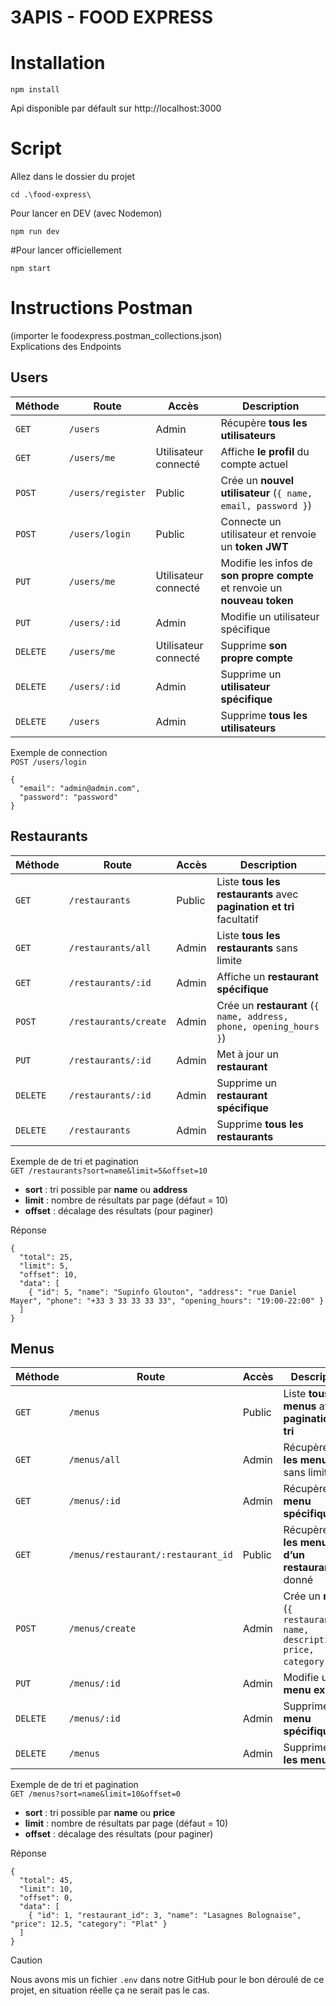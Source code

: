 # 3APIS - FOOD EXPRESS 
# Installation 
```
npm install
```
Api disponible par défault sur http://localhost:3000 
# Script
Allez dans le dossier du projet
```
cd .\food-express\
```
Pour lancer en DEV (avec Nodemon)
```
npm run dev
```
#Pour lancer officiellement 
```
npm start
```
# Instructions Postman
(importer le foodexpress.postman_collections.json)<br>
Explications des Endpoints
## Users
| Méthode  | Route             | Accès                | Description                                                                |
| -------- | ----------------- | -------------------- | -------------------------------------------------------------------------- |
| `GET`    | `/users`          | Admin                | Récupère **tous les utilisateurs**                                         |
| `GET`    | `/users/me`       | Utilisateur connecté | Affiche **le profil** du compte actuel                                     |
| `POST`   | `/users/register` | Public               | Crée un **nouvel utilisateur** (`{ name, email, password }`)               |
| `POST`   | `/users/login`    | Public               | Connecte un utilisateur et renvoie un **token JWT**                        |
| `PUT`    | `/users/me`       | Utilisateur connecté | Modifie les infos de **son propre compte** et renvoie un **nouveau token** |
| `PUT`    | `/users/:id`      | Admin                | Modifie un utilisateur spécifique                                          |
| `DELETE` | `/users/me`       | Utilisateur connecté | Supprime **son propre compte**                                             |
| `DELETE` | `/users/:id`      | Admin                | Supprime un **utilisateur spécifique**                                     |
| `DELETE` | `/users`          | Admin                | Supprime **tous les utilisateurs**                                         |

Exemple de connection <br>
`POST /users/login`<br>
```
{
  "email": "admin@admin.com",
  "password": "password"
}
```

## Restaurants
| Méthode  | Route                 | Accès  | Description                                                          |
| -------- | --------------------- | ------ | -------------------------------------------------------------------- |
| `GET`    | `/restaurants`        | Public | Liste **tous les restaurants** avec **pagination et tri** facultatif |
| `GET`    | `/restaurants/all`    | Admin  | Liste **tous les restaurants** sans limite                           |
| `GET`    | `/restaurants/:id`    | Admin  | Affiche un **restaurant spécifique**                                 |
| `POST`   | `/restaurants/create` | Admin  | Crée un **restaurant** (`{ name, address, phone, opening_hours }`)   |
| `PUT`    | `/restaurants/:id`    | Admin  | Met à jour un **restaurant**                                         |
| `DELETE` | `/restaurants/:id`    | Admin  | Supprime un **restaurant spécifique**                                |
| `DELETE` | `/restaurants`        | Admin  | Supprime **tous les restaurants**                                    |

Exemple de de tri et pagination <br>
`GET /restaurants?sort=name&limit=5&offset=10`<br>
- **sort** : tri possible par **name** ou **address**
- **limit** : nombre de résultats par page (défaut = 10)
- **offset** : décalage des résultats (pour paginer)

Réponse
```
{
  "total": 25,
  "limit": 5,
  "offset": 10,
  "data": [
    { "id": 5, "name": "Supinfo Glouton", "address": "rue Daniel Mayer", "phone": "+33 3 33 33 33 33", "opening_hours": "19:00-22:00" }
  ]
}
```
## Menus
| Méthode  | Route                              | Accès  | Description                                                                |
| -------- | ---------------------------------- | ------ | -------------------------------------------------------------------------- |
| `GET`    | `/menus`                           | Public | Liste **tous les menus** avec **pagination et tri**                        |
| `GET`    | `/menus/all`                       | Admin  | Récupère **tous les menus** sans limite                                    |
| `GET`    | `/menus/:id`                       | Admin  | Récupère un **menu spécifique**                                            |
| `GET`    | `/menus/restaurant/:restaurant_id` | Public | Récupère **tous les menus d’un restaurant** donné                          |
| `POST`   | `/menus/create`                    | Admin  | Crée un **menu** (`{ restaurant_id, name, description, price, category }`) |
| `PUT`    | `/menus/:id`                       | Admin  | Modifie un **menu existant**                                               |
| `DELETE` | `/menus/:id`                       | Admin  | Supprime un **menu spécifique**                                            |
| `DELETE` | `/menus`                           | Admin  | Supprime **tous les menus**                                                |

Exemple de de tri et pagination <br>
`GET /menus?sort=name&limit=10&offset=0`<br>
- **sort** : tri possible par **name** ou **price**
- **limit** : nombre de résultats par page (défaut = 10)
- **offset** : décalage des résultats (pour paginer)

Réponse
```
{
  "total": 45,
  "limit": 10,
  "offset": 0,
  "data": [
    { "id": 1, "restaurant_id": 3, "name": "Lasagnes Bolognaise", "price": 12.5, "category": "Plat" }
  ]
}
```
> [!CAUTION]
> Nous avons mis un fichier `.env` dans notre GitHub pour le bon déroulé de ce projet, en situation réelle ça ne serait pas le cas.
